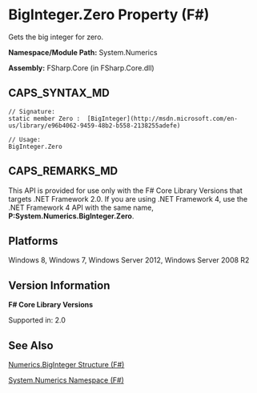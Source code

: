 # BigInteger.Zero Property (F#)

Gets the big integer for zero.

**Namespace/Module Path:** System.Numerics

**Assembly:** FSharp.Core (in FSharp.Core.dll)


## CAPS_SYNTAX_MD

```
// Signature:
static member Zero :  [BigInteger](http://msdn.microsoft.com/en-us/library/e96b4062-9459-48b2-b558-2138255adefe)

// Usage:
BigInteger.Zero
```

## CAPS_REMARKS_MD
This API is provided for use only with the F# Core Library Versions that targets .NET Framework 2.0. If you are using .NET Framework 4, use the .NET Framework 4 API with the same name, **P:System.Numerics.BigInteger.Zero**.


## Platforms
Windows 8, Windows 7, Windows Server 2012, Windows Server 2008 R2


## Version Information
**F# Core Library Versions**

Supported in: 2.0




## See Also
[Numerics.BigInteger Structure &#40;F&#35;&#41;](Numerics.BigInteger+Structure+%28F%23%29.md)

[System.Numerics Namespace &#40;F&#35;&#41;](System.Numerics+Namespace+%28F%23%29.md)

